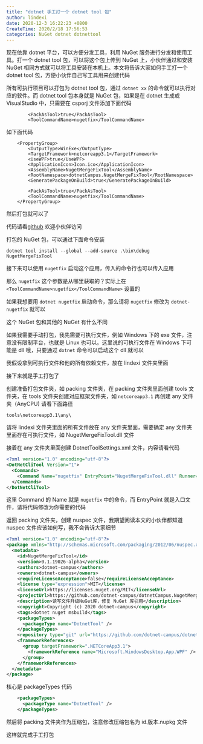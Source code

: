 ```yaml
---
title: "dotnet 手工打一个 dotnet tool 包"
author: lindexi
date: 2020-12-3 16:22:23 +0800
CreateTime: 2020/2/18 17:56:53
categories: NuGet dotnet dotnettool
---
```


现在依靠 dotnet 平台，可以方便分发工具，利用 NuGet 服务进行分发和使用工具。打一个 dotnet tool 包，可以将这个包上传到 NuGet 上，小伙伴通过和安装 NuGet 相同方式就可以将工具安装在本机上。本文将告诉大家如何手工打一个 dotnet tool 包，方便小伙伴自己写工具用来创建代码

<!--more-->


<!-- CreateTime:2020/2/18 17:56:53 -->


<!-- 标签: NuGet,dotnet,dotnettool -->

所有可执行项目可以打包为 dotnet tool 包，通过 `dotnet xx` 的命令就可以执行对应的软件。而 dotnet tool 包本身就是 NuGet 包，如果是在 dotnet 生成或 VisualStudio 中，只需要在 csporj 文件添加下面代码

```
        <PackAsTool>true</PackAsTool>
        <ToolCommandName>nugetfix</ToolCommandName>
```

如下面代码

```
    <PropertyGroup>
        <OutputType>WinExe</OutputType>
        <TargetFramework>netcoreapp3.1</TargetFramework>
        <UseWPF>true</UseWPF>
        <ApplicationIcon>Icon.ico</ApplicationIcon>
        <AssemblyName>NugetMergeFixTool</AssemblyName>
        <RootNamespace>dotnetCampus.NugetMergeFixTool</RootNamespace>
        <GeneratePackageOnBuild>true</GeneratePackageOnBuild>

        <PackAsTool>true</PackAsTool>
        <ToolCommandName>nugetfix</ToolCommandName>
    </PropertyGroup>
```

然后打包就可以了

代码请看[github](https://github.com/dotnet-campus/dotnetCampus.NugetMergeFixTool/blob/59916d4985a7ccb89bde81c3e4e8ff9962642cc8/dotnetCampus.NugetMergeFixTool/dotnetCampus.NugetMergeFixTool.csproj) 欢迎小伙伴访问

打包的 NuGet 包，可以通过下面命令安装

```
dotnet tool install --global --add-source .\bin\debug NugetMergeFixTool
```

接下来可以使用 `nugetfix` 启动这个应用，传入的命令行也可以传入应用

那么 `nugetfix` 这个参数是从哪里获取的？实际上在 `<ToolCommandName>nugetfix</ToolCommandName>` 设置的

如果我想要用 `dotnet nugetfix` 启动命令，那么请将 `nugetfix` 修改为 `dotnet-nugetfix` 就可以

这个 NuGet 包和其他的 NuGet 有什么不同

如果我需要手动打包，我先需要可执行文件，例如 Windows 下的 exe 文件，注意没有限制平台，也就是 Linux 也可以。这里说的可执行文件在 Windows 下可能是 dll 哦，只要通过 `dotnet` 命令可以启动这个 dll 就可以

我假设拿到可执行文件和他的所有依赖文件，放在 lindexi 文件夹里面

接下来就是手工打包了

创建准备打包文件夹，如 packing 文件夹，在 packing 文件夹里面创建 tools 文件夹，在 tools 文件夹创建对应框架文件夹，如 `netcoreapp3.1` 再创建 any 文件夹（AnyCPU) 请看下面路径

```
tools\netcoreapp3.1\any\
```

请将 lindexi 文件夹里面的所有文件放在 any 文件夹里面，需要确定 any 文件夹里面存在可执行文件，如 NugetMergeFixTool.dll 文件

接着在 any 文件夹里面创建 DotnetToolSettings.xml 文件，内容请看代码

```xml
<?xml version="1.0" encoding="utf-8"?>
<DotNetCliTool Version="1">
  <Commands>
    <Command Name="nugetfix" EntryPoint="NugetMergeFixTool.dll" Runner="dotnet" />
  </Commands>
</DotNetCliTool>
```

这里 Command 的 Name 就是 `nugetfix` 中的命令，而 EntryPoint 就是入口文件，请将代码修改为你需要的代码

返回 packing 文件夹，创建 nuspec 文件，我期望阅读本文的小伙伴都知道 nuspec 文件应该如何写，我不会告诉大家细节

```xml
<?xml version="1.0" encoding="utf-8"?>
<package xmlns="http://schemas.microsoft.com/packaging/2012/06/nuspec.xsd">
  <metadata>
    <id>NugetMergeFixTool</id>
    <version>0.1.19026-alpha</version>
    <authors>dotnet-campus</authors>
    <owners>dotnet-campus</owners>
    <requireLicenseAcceptance>false</requireLicenseAcceptance>
    <license type="expression">MIT</license>
    <licenseUrl>https://licenses.nuget.org/MIT</licenseUrl>
    <projectUrl>https://github.com/dotnet-campus/dotnetCampus.NugetMergeFixTool</projectUrl>
    <description>读写文件升级NuGet库，修复 NuGet 库引用</description>
    <copyright>Copyright (c) 2020 dotnet-campus</copyright>
    <tags>dotnet nuget msbuild</tags>
    <packageTypes>
      <packageType name="DotnetTool" />
    </packageTypes>
    <repository type="git" url="https://github.com/dotnet-campus/dotnetCampus.NugetMergeFixTool.git" />
    <frameworkReferences>
      <group targetFramework=".NETCoreApp3.1">
        <frameworkReference name="Microsoft.WindowsDesktop.App.WPF" />
      </group>
    </frameworkReferences>
  </metadata>
</package>
```

核心是 packageTypes 代码

```xml
    <packageTypes>
      <packageType name="DotnetTool" />
    </packageTypes>
```

然后将 packing 文件夹作为压缩包，注意修改压缩包名为 id.版本.nupkg 文件

这样就完成手工打包

